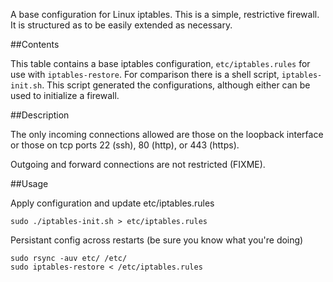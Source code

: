 A base configuration for Linux iptables. This is a simple, restrictive firewall.
It is structured as to be easily extended as necessary.

##Contents

This table contains a base iptables configuration, `etc/iptables.rules` for use
with `iptables-restore`. For comparison there is a shell script,
`iptables-init.sh`. This script generated the configurations, although either
can be used to initialize a firewall.

##Description

The only incoming connections allowed are those on the loopback interface or
those on tcp ports 22 (ssh), 80 (http), or 443 (https).

Outgoing and forward connections are not restricted (FIXME).

##Usage

Apply configuration and update etc/iptables.rules

    sudo ./iptables-init.sh > etc/iptables.rules

Persistant config across restarts (be sure you know what you're doing)

    sudo rsync -auv etc/ /etc/
    sudo iptables-restore < /etc/iptables.rules
